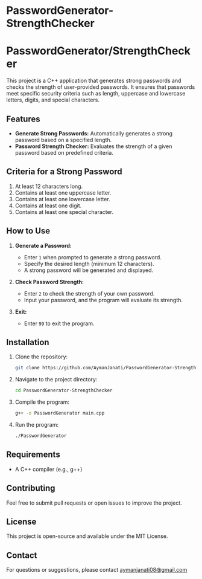 # PasswordGenerator-StrengthChecker

# PasswordGenerator/StrengthChecker

This project is a C++ application that generates strong passwords and checks the strength of user-provided passwords. It ensures that passwords meet specific security criteria such as length, uppercase and lowercase letters, digits, and special characters.

## Features

- **Generate Strong Passwords:** Automatically generates a strong password based on a specified length.
- **Password Strength Checker:** Evaluates the strength of a given password based on predefined criteria.

## Criteria for a Strong Password

1. At least 12 characters long.
2. Contains at least one uppercase letter.
3. Contains at least one lowercase letter.
4. Contains at least one digit.
5. Contains at least one special character.

## How to Use

1. **Generate a Password:**
   - Enter `1` when prompted to generate a strong password.
   - Specify the desired length (minimum 12 characters).
   - A strong password will be generated and displayed.

2. **Check Password Strength:**
   - Enter `2` to check the strength of your own password.
   - Input your password, and the program will evaluate its strength.

3. **Exit:**
   - Enter `99` to exit the program.

## Installation

1. Clone the repository:
    ```bash
    git clone https://github.com/AymanJanati/PasswordGenerator-StrengthChecker.git
    ```

2. Navigate to the project directory:
    ```bash
    cd PasswordGenerator-StrengthChecker
    ```

3. Compile the program:
    ```bash
    g++ -o PasswordGenerator main.cpp
    ```

4. Run the program:
    ```bash
    ./PasswordGenerator
    ```

## Requirements

- A C++ compiler (e.g., g++)

## Contributing

Feel free to submit pull requests or open issues to improve the project.

## License

This project is open-source and available under the MIT License.

## Contact

For questions or suggestions, please contact aymanjanati08@gmail.com

